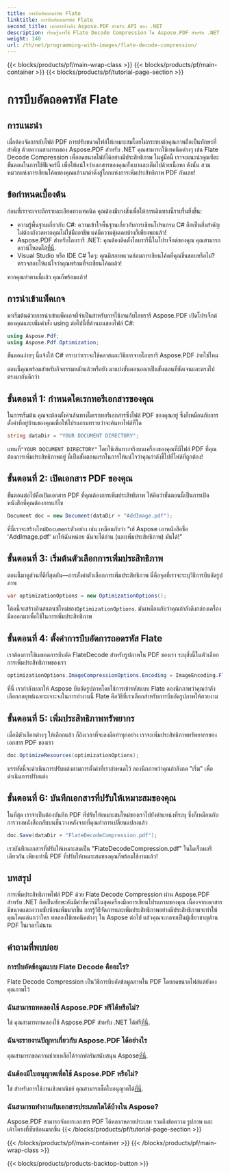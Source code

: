 ```yaml
---
title: การบีบอัดถอดรหัส Flate
linktitle: การบีบอัดถอดรหัส Flate
second_title: เอกสารอ้างอิง Aspose.PDF สำหรับ API ของ .NET
description: เรียนรู้การใช้ Flate Decode Compression ใน Aspose.PDF สำหรับ .NET ปรับขนาดไฟล์ PDF ให้เหมาะสมอย่างมีประสิทธิภาพด้วยคู่มือทีละขั้นตอนนี้
weight: 140
url: /th/net/programming-with-images/flate-decode-compression/
---
```


{{< blocks/products/pf/main-wrap-class >}}
{{< blocks/products/pf/main-container >}}
{{< blocks/products/pf/tutorial-page-section >}}

# การบีบอัดถอดรหัส Flate

## การแนะนำ

เมื่อต้องจัดการกับไฟล์ PDF การปรับขนาดไฟล์ให้เหมาะสมโดยไม่กระทบต่อคุณภาพถือเป็นทักษะที่สำคัญ ด้วยความสามารถของ Aspose.PDF สำหรับ .NET คุณสามารถใช้เทคนิคต่างๆ เช่น Flate Decode Compression เพื่อลดขนาดไฟล์ได้อย่างมีประสิทธิภาพ ในคู่มือนี้ เราจะแนะนำคุณทีละขั้นตอนในการใช้ฟีเจอร์นี้ เพื่อให้แน่ใจว่าเอกสารของคุณทั้งเบาและเต็มไปด้วยเนื้อหา ดังนั้น สวมหมวกแห่งการเขียนโค้ดของคุณแล้วมาดำดิ่งสู่โลกแห่งการเพิ่มประสิทธิภาพ PDF กันเลย!

## ข้อกำหนดเบื้องต้น

ก่อนที่เราจะเจาะลึกรายละเอียดทางเทคนิค คุณต้องมีบางสิ่งเพื่อให้การเดินทางนี้ราบรื่นยิ่งขึ้น:

- ความรู้พื้นฐานเกี่ยวกับ C#: ความเข้าใจพื้นฐานเกี่ยวกับการเขียนโปรแกรม C# ถือเป็นสิ่งสำคัญ ไม่ต้องกังวลหากคุณไม่ใช่มืออาชีพ แค่มีความคุ้นเคยบ้างก็เพียงพอแล้ว!
-  Aspose.PDF สำหรับไลบรารี .NET: คุณต้องติดตั้งไลบรารีนี้ในโปรเจ็กต์ของคุณ คุณสามารถดาวน์โหลดได้[ที่นี่](https://releases.aspose.com/pdf/net/).
- Visual Studio หรือ IDE C# ใดๆ: คุณมีสภาพแวดล้อมการเขียนโค้ดที่คุณชื่นชอบหรือไม่? ตรวจสอบให้แน่ใจว่าคุณพร้อมที่จะเขียนโค้ดแล้ว!

หากคุณทำตามนี้แล้ว คุณก็พร้อมแล้ว!

## การนำเข้าแพ็คเกจ

มาเริ่มต้นด้วยการนำเข้าแพ็คเกจที่จำเป็นสำหรับการใช้งานกับไลบรารี Aspose.PDF เปิดโปรเจ็กต์ของคุณและเพิ่มคำสั่ง using ต่อไปนี้ที่ด้านบนของไฟล์ C#:

```csharp
using Aspose.Pdf;
using Aspose.Pdf.Optimization;
```

ขั้นตอนง่ายๆ นี้แจ้งให้ C# ทราบว่าเราจะใช้คลาสและวิธีการจากไลบรารี Aspose.PDF ง่ายใช่ไหม

ตอนนี้คุณพร้อมสำหรับกิจกรรมหลักแล้วหรือยัง มาแบ่งขั้นตอนออกเป็นขั้นตอนที่ชัดเจนและตรงไปตรงมากันดีกว่า

## ขั้นตอนที่ 1: กำหนดไดเรกทอรีเอกสารของคุณ

ในการเริ่มต้น คุณจะต้องตั้งค่าเส้นทางไดเรกทอรีเอกสารซึ่งไฟล์ PDF ของคุณอยู่ ซึ่งก็เหมือนกับการตั้งค่าที่อยู่บ้านของคุณเพื่อให้โปรแกรมทราบว่าจะค้นหาไฟล์ที่ใด

```csharp
string dataDir = "YOUR DOCUMENT DIRECTORY";
```
 แทนที่`"YOUR DOCUMENT DIRECTORY"` โดยใช้เส้นทางจริงบนเครื่องของคุณที่มีไฟล์ PDF ที่คุณต้องการเพิ่มประสิทธิภาพอยู่ นี่เป็นขั้นตอนแรกในการให้แน่ใจว่าคุณกำลังชี้ไปที่ไฟล์ที่ถูกต้อง!

## ขั้นตอนที่ 2: เปิดเอกสาร PDF ของคุณ

ขั้นตอนต่อไปคือเปิดเอกสาร PDF ที่คุณต้องการเพิ่มประสิทธิภาพ ให้คิดว่าขั้นตอนนี้เป็นการเปิดหนังสือที่คุณต้องการแก้ไข

```csharp
Document doc = new Document(dataDir + "AddImage.pdf");
```
 ที่นี่เราจะสร้างใหม่`Document`ตัวอย่าง เช่น เหมือนกับว่า “เฮ้ Aspose เอาหนังสือชื่อ 'AddImage.pdf' มาให้ฉันหน่อย ฉันจะได้อ่าน (และเพิ่มประสิทธิภาพ) มันได้!”

## ขั้นตอนที่ 3: เริ่มต้นตัวเลือกการเพิ่มประสิทธิภาพ

ตอนนี้มาดูส่วนที่ดีที่สุดกัน—การตั้งค่าตัวเลือกการเพิ่มประสิทธิภาพ นี่คือจุดที่เราจะระบุวิธีการบีบอัดรูปภาพ

```csharp
var optimizationOptions = new OptimizationOptions();
```
 โค้ดนี้จะสร้างอินสแตนซ์ใหม่ของ`OptimizationOptions`. มันเหมือนกับว่าคุณกำลังดึงกล่องเครื่องมือออกมาเพื่อใช้ในการเพิ่มประสิทธิภาพ

## ขั้นตอนที่ 4: ตั้งค่าการบีบอัดการถอดรหัส Flate

เราต้องการใช้เมธอดการบีบอัด FlateDecode สำหรับรูปภาพใน PDF ของเรา ระบุสิ่งนี้ในตัวเลือกการเพิ่มประสิทธิภาพของเรา

```csharp
optimizationOptions.ImageCompressionOptions.Encoding = ImageEncoding.Flate;
```
ที่นี่ เรากำลังบอกให้ Aspose บีบอัดรูปภาพโดยใช้การเข้ารหัสแบบ Flate ลองนึกภาพว่าคุณกำลังเลือกกลยุทธ์เฉพาะเจาะจงในการทำงานนี้ Flate คือวิธีที่เราเลือกสำหรับการบีบอัดรูปภาพให้สวยงาม

## ขั้นตอนที่ 5: เพิ่มประสิทธิภาพทรัพยากร

เมื่อมีตัวเลือกต่างๆ ให้เลือกแล้ว ก็ถึงเวลาที่จะลงมือทำทุกอย่าง เราจะเพิ่มประสิทธิภาพทรัพยากรของเอกสาร PDF ของเรา

```csharp
doc.OptimizeResources(optimizationOptions);
```
บรรทัดนี้จะดำเนินการปรับแต่งตามการตั้งค่าที่เรากำหนดไว้ ลองนึกภาพว่าคุณกำลังกด "เริ่ม" เพื่อดำเนินการปรับแต่ง

## ขั้นตอนที่ 6: บันทึกเอกสารที่ปรับให้เหมาะสมของคุณ

ในที่สุด เราจำเป็นต้องบันทึก PDF ที่ปรับให้เหมาะสมใหม่ของเราไปยังตำแหน่งที่ระบุ ซึ่งก็เหมือนกับการวางหนังสือกลับบนชั้นวางหลังจากที่คุณทำการเปลี่ยนแปลงแล้ว

```csharp
doc.Save(dataDir + "FlateDecodeCompression.pdf");
```
เราบันทึกเอกสารที่ปรับให้เหมาะสมเป็น "FlateDecodeCompression.pdf" ในไดเร็กทอรีเดียวกัน เพียงเท่านี้ PDF ที่ปรับให้เหมาะสมของคุณก็พร้อมใช้งานแล้ว!

## บทสรุป

การเพิ่มประสิทธิภาพไฟล์ PDF ด้วย Flate Decode Compression ผ่าน Aspose.PDF สำหรับ .NET ถือเป็นทักษะอันมีค่าที่ควรมีในชุดเครื่องมือการเขียนโปรแกรมของคุณ เนื่องจากเอกสารมีขนาดและความซับซ้อนเพิ่มมากขึ้น การรู้วิธีจัดการและเพิ่มประสิทธิภาพอย่างมีประสิทธิภาพจะทำให้คุณโดดเด่นกว่าใคร ทดลองใช้เทคนิคต่างๆ ใน Aspose ต่อไป แล้วคุณจะกลายเป็นผู้เชี่ยวชาญด้าน PDF ในเวลาไม่นาน

## คำถามที่พบบ่อย

### การบีบอัดข้อมูลแบบ Flate Decode คืออะไร?  
Flate Decode Compression เป็นวิธีการบีบอัดข้อมูลภาพใน PDF โดยลดขนาดไฟล์แต่ยังคงคุณภาพไว้

### ฉันสามารถทดลองใช้ Aspose.PDF ฟรีได้หรือไม่?  
ใช่ คุณสามารถทดลองใช้ Aspose.PDF สำหรับ .NET ได้ฟรี[ที่นี่](https://releases.aspose.com/).

### ฉันจะรายงานปัญหาเกี่ยวกับ Aspose.PDF ได้อย่างไร  
 คุณสามารถขอความช่วยเหลือได้จากฟอรัมสนับสนุน Aspose[ที่นี่](https://forum.aspose.com/c/pdf/10).

### ฉันต้องมีใบอนุญาตเพื่อใช้ Aspose.PDF หรือไม่?  
 ใช่ สำหรับการใช้งานเชิงพาณิชย์ คุณสามารถซื้อใบอนุญาตได้[ที่นี่](https://purchase.aspose.com/buy).

### ฉันสามารถทำงานกับเอกสารประเภทใดได้บ้างใน Aspose?  
Aspose.PDF สามารถจัดการเอกสาร PDF ได้หลากหลายประเภท รวมถึงข้อความ รูปภาพ และเค้าโครงที่ซับซ้อนมากขึ้น
{{< /blocks/products/pf/tutorial-page-section >}}

{{< /blocks/products/pf/main-container >}}
{{< /blocks/products/pf/main-wrap-class >}}

{{< blocks/products/products-backtop-button >}}
